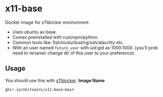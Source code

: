 # x11-base
Docker image for x11docker environment
- Uses ubuntu as base.  
- Comes preinstalled with rust/npm/python.  
- Common tools like: fish/ncdu/dust/rg/ssh/alacritty etc.  
- With an user named `future_user` with uid:gid as 1000:1000. (you'll prob need to rename/ change dir of this user to your preference).

## Usage
You should use this with [x11docker](https://github.com/mviereck/x11docker). 
**Image Name**
```
ghcr.io/nkitsaini/x11-base:main
```
